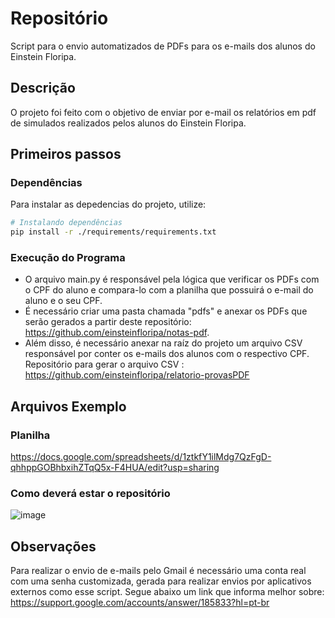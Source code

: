 # Repositório

Script para o envio automatizados de PDFs para os e-mails dos alunos do Einstein Floripa.

## Descrição
O projeto foi feito com o objetivo de enviar por e-mail os relatórios em pdf de simulados realizados pelos alunos do Einstein Floripa.


## Primeiros passos

### Dependências
Para instalar as depedencias do projeto, utilize:

```bash
# Instalando dependências
pip install -r ./requirements/requirements.txt
```

### Execução do Programa

- O arquivo main.py é responsável pela lógica que verificar os PDFs com o CPF do aluno e compara-lo com a planilha que possuirá o e-mail do aluno e o seu CPF.
- É necessário criar uma pasta chamada "pdfs" e anexar os PDFs que serão gerados a partir deste repositório: https://github.com/einsteinfloripa/notas-pdf.
- Além disso, é necessário anexar na raíz do projeto um arquivo CSV responsável por conter os e-mails dos alunos com o respectivo CPF. Repositório para gerar o arquivo CSV : https://github.com/einsteinfloripa/relatorio-provasPDF

## Arquivos Exemplo

### Planilha 
https://docs.google.com/spreadsheets/d/1ztkfY1ilMdg7QzFgD-qhhppGOBhbxihZTqQ5x-F4HUA/edit?usp=sharing

### Como deverá estar o repositório
![image](https://github.com/user-attachments/assets/5beba5a5-be92-430d-8cc1-a2b6c796da11)

## Observações
Para realizar o envio de e-mails pelo Gmail é necessário uma conta real com uma senha customizada, gerada para realizar envios por aplicativos externos como esse script.
Segue abaixo um link que informa melhor sobre:
https://support.google.com/accounts/answer/185833?hl=pt-br

